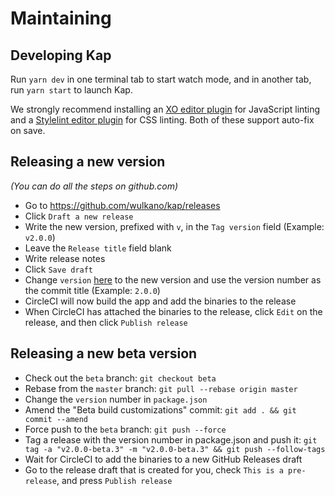 # Maintaining


## Developing Kap

Run `yarn dev` in one terminal tab to start watch mode, and in another tab, run `yarn start` to launch Kap.

We strongly recommend installing an [XO editor plugin](https://github.com/sindresorhus/xo#editor-plugins) for JavaScript linting and a [Stylelint editor plugin](https://github.com/stylelint/stylelint/blob/master/docs/user-guide/complementary-tools.md#editor-plugins) for CSS linting. Both of these support auto-fix on save.


## Releasing a new version

*(You can do all the steps on github.com)*

- Go to https://github.com/wulkano/kap/releases
- Click `Draft a new release`
- Write the new version, prefixed with `v`, in the `Tag version` field (Example: `v2.0.0`)
- Leave the `Release title` field blank
- Write release notes
- Click `Save draft`
- Change `version` [here](https://github.com/wulkano/kap/blob/master/package.json#L4) to the new version and use the version number as the commit title (Example: `2.0.0`)
- CircleCI will now build the app and add the binaries to the release
- When CircleCI has attached the binaries to the release, click `Edit` on the release, and then click `Publish release`


## Releasing a new beta version

- Check out the `beta` branch: `git checkout beta`
- Rebase from the `master` branch: `git pull --rebase origin master`
- Change the `version` number in `package.json`
- Amend the "Beta build customizations" commit: `git add . && git commit --amend`
- Force push to the `beta` branch: `git push --force`
- Tag a release with the version number in package.json and push it: `git tag -a "v2.0.0-beta.3" -m "v2.0.0-beta.3" && git push --follow-tags`
- Wait for CircleCI to add the binaries to a new GitHub Releases draft
- Go to the release draft that is created for you, check `This is a pre-release`, and press `Publish release`
